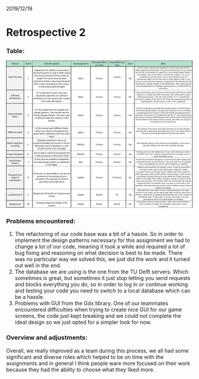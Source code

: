 2019/12/19

# Retrospective 2

### Table:

![retrospective3](retrospective3.png)

### Problems encountered:

1. The refactoring of our code base was a bit of a hassle. So in order to implement the design patterns necessary for this assignment we had to change a lot of our code, meaning it took a while and required a lot of bug fixing and reasoning on what decision is best to be made. There was no particular way we solved this, we just did the work and it turned out well in the end.
2. The database we are using is the one from the TU Delft servers. Which sometimes is great, but sometimes it just stop letting you send requests and blocks everything you do, so in order to log in or continue working and testing your code you need to switch to a local database which can be a hassle. 
3. Problems with GUI from the Gdx library. One of our teammates encountered difficulties when trying to create nice GUI for our game screens, the code just kept breaking and we could not complete the ideal design so we just opted for a simpler look for now.

### Overview and adjustments:

Overall, we really improved as a team during this process, we all had some significant and diverse roles which helped to   be on time with the assignments and in general I think people ware more focused on their work because they had the ability to choose what they liked more. 